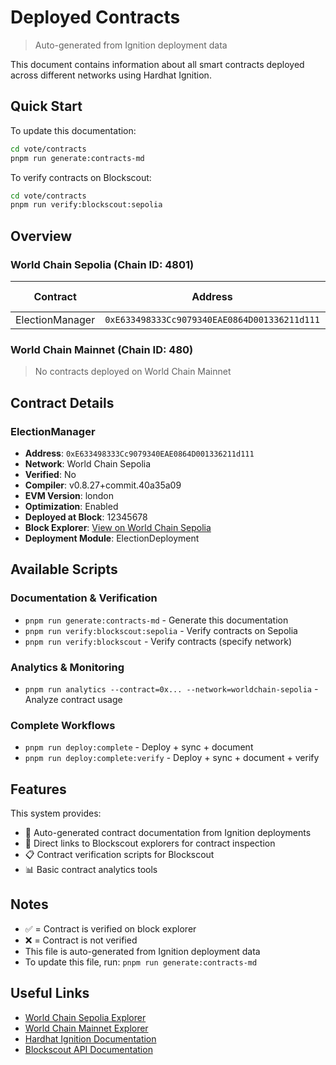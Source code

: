 # Deployed Contracts

> Auto-generated from Ignition deployment data

This document contains information about all smart contracts deployed across different networks using Hardhat Ignition.

## Quick Start

To update this documentation:

```bash
cd vote/contracts
pnpm run generate:contracts-md
```

To verify contracts on Blockscout:

```bash
cd vote/contracts
pnpm run verify:blockscout:sepolia
```

## Overview

### World Chain Sepolia (Chain ID: 4801)

| Contract | Address | Verified | Compiler | Block Explorer |
|----------|---------|----------|----------|----------------|
| ElectionManager | `0xE633498333Cc9079340EAE0864D001336211d111` | ❌ | v0.8.27+commit.40a35a09 | [View](https://worldchain-sepolia.explorer.alchemy.com/address/0xE633498333Cc9079340EAE0864D001336211d111) |

### World Chain Mainnet (Chain ID: 480)

> No contracts deployed on World Chain Mainnet

## Contract Details

### ElectionManager

- **Address**: `0xE633498333Cc9079340EAE0864D001336211d111`
- **Network**: World Chain Sepolia
- **Verified**: No
- **Compiler**: v0.8.27+commit.40a35a09
- **EVM Version**: london
- **Optimization**: Enabled
- **Deployed at Block**: 12345678
- **Block Explorer**: [View on World Chain Sepolia](https://worldchain-sepolia.explorer.alchemy.com/address/0xE633498333Cc9079340EAE0864D001336211d111)
- **Deployment Module**: ElectionDeployment

## Available Scripts

### Documentation & Verification

- `pnpm run generate:contracts-md` - Generate this documentation
- `pnpm run verify:blockscout:sepolia` - Verify contracts on Sepolia
- `pnpm run verify:blockscout` - Verify contracts (specify network)

### Analytics & Monitoring

- `pnpm run analytics --contract=0x... --network=worldchain-sepolia` - Analyze contract usage

### Complete Workflows

- `pnpm run deploy:complete` - Deploy + sync + document
- `pnpm run deploy:complete:verify` - Deploy + sync + document + verify

## Features

This system provides:

- 📄 Auto-generated contract documentation from Ignition deployments
- 🔗 Direct links to Blockscout explorers for contract inspection
- 📋 Contract verification scripts for Blockscout
- 📊 Basic contract analytics tools

## Notes

- ✅ = Contract is verified on block explorer
- ❌ = Contract is not verified
- This file is auto-generated from Ignition deployment data
- To update this file, run: `pnpm run generate:contracts-md`

## Useful Links

- [World Chain Sepolia Explorer](https://worldchain-sepolia.explorer.alchemy.com)
- [World Chain Mainnet Explorer](https://worldchain-mainnet.explorer.alchemy.com)
- [Hardhat Ignition Documentation](https://hardhat.org/ignition)
- [Blockscout API Documentation](https://docs.blockscout.com/devs/apis)